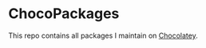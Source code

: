 # ChocoPackages
This repo contains all packages I maintain on  [Chocolatey](https://chocolatey.org).
